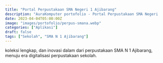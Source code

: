 ```yaml
---
title: "Portal Perpustakaan SMA Negeri 1 Ajibarang"
description: "AuraKomputer portofolio - Portal Perpustakaan SMA Negeri 1 Ajibarang"
date: 2023-04-04T05:00:00Z
image: "images/portofolio/perpus-smana.webp"
categories: ["Aplikasi"]
draft: false
tags: ["Sekolah", "SMA N 1 Ajibarang"]
---
```


koleksi lengkap, dan inovasi dalam dari perpustakaan SMA N 1 Ajibarang, menuju era digitalisasi perpustakaan sekolah.
